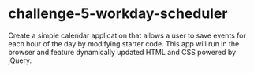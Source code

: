 # challenge-5-workday-scheduler
Create a simple calendar application that allows a user to save events for each hour of the day by modifying starter code. This app will run in the browser and feature dynamically updated HTML and CSS powered by jQuery.
